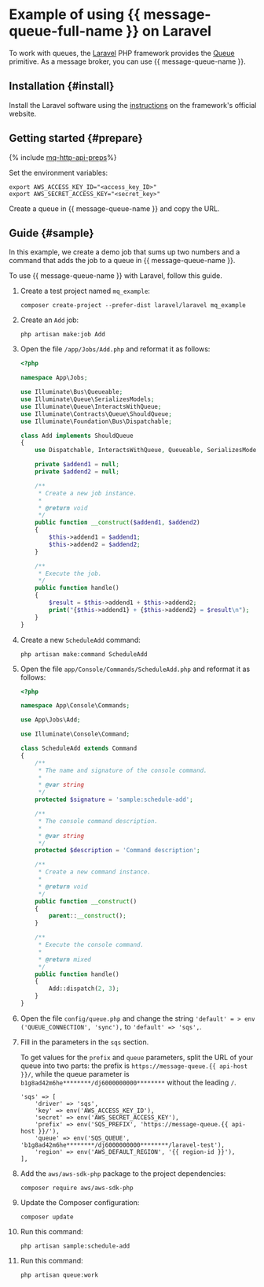 # Example of using {{ message-queue-full-name }} on Laravel

To work with queues, the [Laravel](https://laravel.com/) PHP framework provides the [Queue](https://laravel.com/docs/6.x/queues) primitive. As a message broker, you can use {{ message-queue-name }}.

## Installation {#install}

Install the Laravel software using the [instructions](https://laravel.com/docs/6.x/installation) on the framework's official website.

## Getting started {#prepare}

{% include [mq-http-api-preps](../_includes_service/mq-http-api-preps-sdk.md)%}

Set the environment variables:

```
export AWS_ACCESS_KEY_ID="<access_key_ID>"
export AWS_SECRET_ACCESS_KEY="<secret_key>"
```

Create a queue in {{ message-queue-name }} and copy the URL.

## Guide {#sample}

In this example, we create a demo job that sums up two numbers and a command that adds the job to a queue in {{ message-queue-name }}.

To use {{ message-queue-name }} with Laravel, follow this guide.

1. Create a test project named `mq_example`:

   ```
   composer create-project --prefer-dist laravel/laravel mq_example
   ```

1. Create an `Add` job:

   ```
   php artisan make:job Add
   ```

1. Open the file `/app/Jobs/Add.php` and reformat it as follows:

   ```php
   <?php

   namespace App\Jobs;

   use Illuminate\Bus\Queueable;
   use Illuminate\Queue\SerializesModels;
   use Illuminate\Queue\InteractsWithQueue;
   use Illuminate\Contracts\Queue\ShouldQueue;
   use Illuminate\Foundation\Bus\Dispatchable;

   class Add implements ShouldQueue
   {
       use Dispatchable, InteractsWithQueue, Queueable, SerializesModels;

       private $addend1 = null;
       private $addend2 = null;

       /**
        * Create a new job instance.
        *
        * @return void
        */
       public function __construct($addend1, $addend2)
       {
           $this->addend1 = $addend1;
           $this->addend2 = $addend2;
       }

       /**
        * Execute the job.
        */
       public function handle()
       {
           $result = $this->addend1 + $this->addend2;
           print("{$this->addend1} + {$this->addend2} = $result\n");
       }
   }
   ```

1. Create a new `ScheduleAdd` command:

   ```
   php artisan make:command ScheduleAdd
   ```

1. Open the file `app/Console/Commands/ScheduleAdd.php` and reformat it as follows:

   ```php
   <?php

   namespace App\Console\Commands;

   use App\Jobs\Add;

   use Illuminate\Console\Command;

   class ScheduleAdd extends Command
   {
       /**
        * The name and signature of the console command.
        *
        * @var string
        */
       protected $signature = 'sample:schedule-add';

       /**
        * The console command description.
        *
        * @var string
        */
       protected $description = 'Command description';

       /**
        * Create a new command instance.
        *
        * @return void
        */
       public function __construct()
       {
           parent::__construct();
       }

       /**
        * Execute the console command.
        *
        * @return mixed
        */
       public function handle()
       {
           Add::dispatch(2, 3);
       }
   }
   ```

1. Open the file `config/queue.php` and change the string `'default' = > env ('QUEUE_CONNECTION', 'sync'),` to `'default' => 'sqs',`.

1. Fill in the parameters in the `sqs` section.

   To get values for the `prefix` and `queue` parameters, split the URL of your queue into two parts: the prefix is `https://message-queue.{{ api-host }}/`, while the queue parameter is `b1g8ad42m6he********/dj6000000000********` without the leading `/`.

   ```
   'sqs' => [
       'driver' => 'sqs',
       'key' => env('AWS_ACCESS_KEY_ID'),
       'secret' => env('AWS_SECRET_ACCESS_KEY'),
       'prefix' => env('SQS_PREFIX', 'https://message-queue.{{ api-host }}/'),
       'queue' => env('SQS_QUEUE', 'b1g8ad42m6he********/dj6000000000********/laravel-test'),
       'region' => env('AWS_DEFAULT_REGION', '{{ region-id }}'),
   ],
   ```

1. Add the `aws/aws-sdk-php` package to the project dependencies:

   ```
   composer require aws/aws-sdk-php
   ```

1. Update the Composer configuration:

   ```
   composer update
   ```

1. Run this command:

   ```
   php artisan sample:schedule-add
   ```

1. Run this command:

   ```
   php artisan queue:work
   ```
